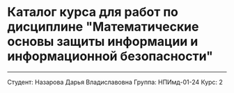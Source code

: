 # Каталог курса для работ по дисциплине "Математические основы защиты информации и информационной безопасности"
---
Студент: Назарова Дарья Владиславовна Группа: НПИмд-01-24 Курс: 2
